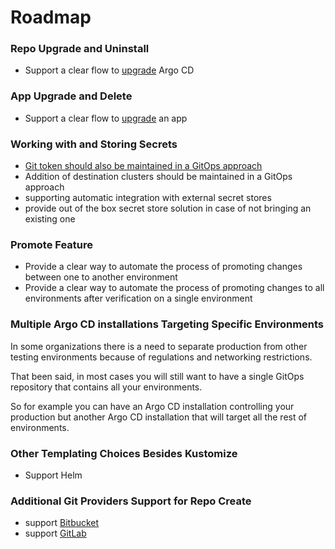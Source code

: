# Roadmap

### Repo Upgrade and Uninstall
* Support a clear flow to [upgrade](https://github.com/argoproj-labs/argocd-autopilot/issues/45) Argo CD

### App Upgrade and Delete
* Support a clear flow to [upgrade](https://github.com/argoproj-labs/argocd-autopilot/issues/44) an app

### Working with and Storing Secrets 
* [Git token should also be maintained in a GitOps approach](https://github.com/argoproj-labs/argocd-autopilot/issues/25) 
* Addition of destination clusters should be maintained in a GitOps approach
* supporting automatic integration with external secret stores
* provide out of the box secret store solution in case of not bringing an existing one

### Promote Feature
* Provide a clear way to automate the process of promoting changes between one to another environment
* Provide a clear way to automate the process of promoting changes to all environments after verification on a single environment

### Multiple Argo CD installations Targeting Specific Environments
In some organizations there is a need to separate production from other testing environments because of regulations and networking restrictions.

That been said, in most cases you will still want to have a single GitOps repository that contains all your environments.

So for example you can have an Argo CD installation controlling your production but another Argo CD installation that will target all the rest of environments.

### Other Templating Choices Besides Kustomize
* Support Helm 

### Additional Git Providers Support for Repo Create
* support [Bitbucket](https://github.com/argoproj-labs/argocd-autopilot/issues/7)
* support [GitLab](https://github.com/argoproj-labs/argocd-autopilot/issues/6)
